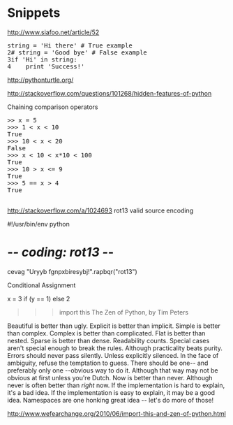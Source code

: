 # Snippets


http://www.siafoo.net/article/52


<pre>
string = 'Hi there' # True example
2# string = 'Good bye' # False example
3if 'Hi' in string:
4    print 'Success!'
</pre>





http://pythonturtle.org/




http://stackoverflow.com/questions/101268/hidden-features-of-python

Chaining comparison operators

<pre>
>> x = 5
>>> 1 < x < 10
True
>>> 10 < x < 20
False
>>> x < 10 < x*10 < 100
True
>>> 10 > x <= 9
True
>>> 5 == x > 4
True

</pre>



http://stackoverflow.com/a/1024693
rot13 valid source encoding

#!/usr/bin/env python
# -*- coding: rot13 -*-

cevag "Uryyb fgnpxbiresybj!".rapbqr("rot13")






Conditional Assignment

x = 3 if (y == 1) else 2




>>> import this
The Zen of Python, by Tim Peters

Beautiful is better than ugly.
Explicit is better than implicit.
Simple is better than complex.
Complex is better than complicated.
Flat is better than nested.
Sparse is better than dense.
Readability counts.
Special cases aren't special enough to break the rules.
Although practicality beats purity.
Errors should never pass silently.
Unless explicitly silenced.
In the face of ambiguity, refuse the temptation to guess.
There should be one-- and preferably only one --obvious way to do it.
Although that way may not be obvious at first unless you're Dutch.
Now is better than never.
Although never is often better than *right* now.
If the implementation is hard to explain, it's a bad idea.
If the implementation is easy to explain, it may be a good idea.
Namespaces are one honking great idea -- let's do more of those!


http://www.wefearchange.org/2010/06/import-this-and-zen-of-python.html
